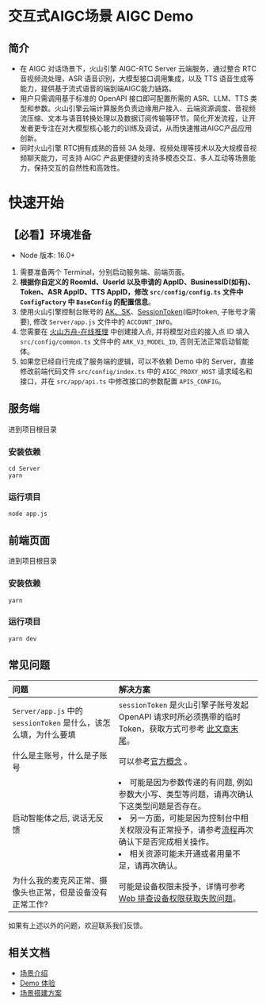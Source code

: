 # 交互式AIGC场景 AIGC Demo

## 简介
- 在 AIGC 对话场景下，火山引擎 AIGC-RTC Server 云端服务，通过整合 RTC 音视频流处理，ASR 语音识别，大模型接口调用集成，以及 TTS 语音生成等能力，提供基于流式语音的端到端AIGC能力链路。
- 用户只需调用基于标准的 OpenAPI 接口即可配置所需的 ASR、LLM、TTS 类型和参数。火山引擎云端计算服务负责边缘用户接入、云端资源调度、音视频流压缩、文本与语音转换处理以及数据订阅传输等环节。简化开发流程，让开发者更专注在对大模型核心能力的训练及调试，从而快速推进AIGC产品应用创新。     
- 同时火山引擎 RTC拥有成熟的音频 3A 处理、视频处理等技术以及大规模音视频聊天能力，可支持 AIGC 产品更便捷的支持多模态交互、多人互动等场景能力，保持交互的自然性和高效性。 

# 快速开始
## 【必看】环境准备
- Node 版本: 16.0+
1. 需要准备两个 Terminal，分别启动服务端、前端页面。
2. **根据你自定义的 
RoomId、UserId 以及申请的 AppID、BusinessID(如有)、Token、ASR AppID、TTS AppID，修改 `src/config/config.ts` 文件中 `ConfigFactory` 中 `BaseConfig` 的配置信息**。
3. 使用火山引擎控制台账号的 [AK、SK](https://console.volcengine.com/iam/keymanage)、[SessionToken](https://www.volcengine.com/docs/6348/1315561#sub)(临时token, 子账号才需要), 修改 `Server/app.js` 文件中的 `ACCOUNT_INFO`。
4. 您需要在 [火山方舟-在线推理](https://console.volcengine.com/ark/region:ark+cn-beijing/endpoint?config=%7B%7D) 中创建接入点, 并将模型对应的接入点 ID 填入 `src/config/common.ts` 文件中的 `ARK_V3_MODEL_ID`, 否则无法正常启动智能体。
5. 如果您已经自行完成了服务端的逻辑，可以不依赖 Demo 中的 Server，直接修改前端代码文件 `src/config/index.ts` 中的 `AIGC_PROXY_HOST` 请求域名和接口，并在 `src/app/api.ts` 中修改接口的参数配置 `APIS_CONFIG`。

## 服务端
进到项目根目录
### 安装依赖
```shell
cd Server
yarn
```
### 运行项目
```shell
node app.js
```

## 前端页面
进到项目根目录
### 安装依赖
```shell
yarn
```
### 运行项目
```shell
yarn dev
```

## 常见问题
| 问题 | 解决方案 |
| :-- | :-- |
| `Server/app.js` 中的 `sessionToken` 是什么，该怎么填，为什么要填 | `sessionToken` 是火山引擎子账号发起 OpenAPI 请求时所必须携带的临时 Token，获取方式可参考 [此文章末尾](https://www.volcengine.com/docs/6348/1315561)。 |
| 什么是主账号，什么是子账号 | 可以参考[官方概念](https://www.volcengine.com/docs/6257/64963?hyperlink_open_type=lark.open_in_browser) 。|
| 启动智能体之后, 说话无反馈 | <li>可能是因为参数传递的有问题, 例如参数大小写、类型等问题，请再次确认下这类型问题是否存在。</li><li>另一方面，可能是因为控制台中相关权限没有正常授予，请参考[流程](https://www.volcengine.com/docs/6348/1315561)再次确认下是否完成相关操作。</li><li>相关资源可能未开通或者用量不足，请再次确认。</li> |
| 为什么我的麦克风正常、摄像头也正常，但是设备没有正常工作? | 可能是设备权限未授予，详情可参考 [Web 排查设备权限获取失败问题](https://www.volcengine.com/docs/6348/1356355)。 |

如果有上述以外的问题，欢迎联系我们反馈。

## 相关文档
- [场景介绍](https://www.volcengine.com/docs/6348/1310537)
- [Demo 体验](https://www.volcengine.com/docs/6348/1310559)
- [场景搭建方案](https://www.volcengine.com/docs/6348/1310560)
